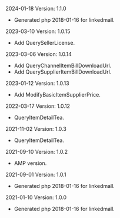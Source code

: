 2024-01-18 Version: 1.1.0
- Generated php 2018-01-16 for linkedmall.

2023-03-10 Version: 1.0.15
- Add QuerySellerLicense.

2023-03-06 Version: 1.0.14
- Add QueryChannelItemBillDownloadUrl.
- Add QuerySupplierItemBillDownloadUrl.

2023-01-12 Version: 1.0.13
- Add ModifyBasicItemSupplierPrice.

2022-03-17 Version: 1.0.12
- QueryItemDetailTea.

2021-11-02 Version: 1.0.3
- QueryItemDetailTea.

2021-09-10 Version: 1.0.2
- AMP version.

2021-09-01 Version: 1.0.1
- Generated php 2018-01-16 for linkedmall.

2021-01-10 Version: 1.0.0
- Generated php 2018-01-16 for linkedmall.

